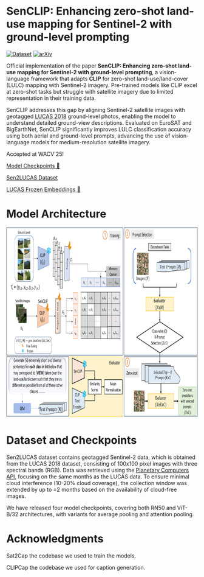# SenCLIP: Enhancing zero-shot land-use mapping for Sentinel-2 with ground-level prompting

[![Dataset](https://zenodo.org/badge/DOI/10.5281/zenodo.14231252.svg)](https://doi.org/10.5281/zenodo.14231252)
[![arXiv](https://img.shields.io/badge/arXiv-2412.08536-red)](https://arxiv.org/abs/2412.08536)

Official implementation of the paper **SenCLIP: Enhancing zero-shot land-use mapping for Sentinel-2 with ground-level prompting**, a vision-language framework that adapts **CLIP** for zero-shot land-use/land-cover (LULC) mapping with Sentinel-2 imagery. Pre-trained models like CLIP excel at zero-shot tasks but struggle with satellite imagery due to limited representation in their training data.  

SenCLIP addresses this gap by aligning Sentinel-2 satellite images with geotagged [LUCAS 2018](https://ec.europa.eu/eurostat/web/lucas/database/2018) ground-level photos, enabling the model to understand detailed ground-view descriptions. Evaluated on EuroSAT and BigEarthNet, SenCLIP significantly improves LULC classification accuracy using both aerial and ground-level prompts, advancing the use of vision-language models for medium-resolution satellite imagery.

Accepted at WACV'25!

[Model Checkpoints 🤗 ](https://huggingface.co/pallavijainpj/SenCLIP)

[Sen2LUCAS Dataset](https://zenodo.org/badge/DOI/10.5281/zenodo.14231252.svg)

[LUCAS Frozen Embeddings 🤗](https://huggingface.co/pallavijainpj/SenCLIP/tree/main/LUCAS_CLIP_Frozen_Embeddings)
# Model Architecture
<div align="center">
<img src="model_arch.jpg" width="1000" height="500">
</div>

# Dataset and Checkpoints
Sen2LUCAS dataset contains geotagged Sentinel-2 data, which is obtained from the LUCAS 2018 dataset, consisting of 100x100 pixel images with three spectral bands (RGB). Data was retrieved using the [Planetary Computers API](https://planetarycomputer.microsoft.com/docs/quickstarts/reading-stac/), focusing on the same months as the LUCAS data. To ensure minimal cloud interference (10-20% cloud coverage), the collection window was extended by up to ±2 months based on the availability of cloud-free images.

We have released four model checkpoints, covering both RN50 and ViT-B/32 architectures, with variants for average pooling and attention pooling.

# Acknowledgments
Sat2Cap the codebase we used to train the models.

CLIPCap the codebase we used for caption generation.
